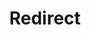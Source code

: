 ﻿---
layout: src/layouts/Redirect.astro
title: Redirect
redirect: https://octopus.com/docs/octopus-rest-api/octopus.server.exe-command-line/ssl-certificate
pubDate:  2023-01-01
navSearch: false
navSitemap: false
navMenu: false
---
